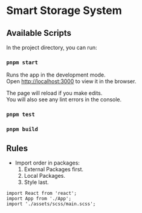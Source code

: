 # Smart Storage System

## Available Scripts

In the project directory, you can run:

### `pnpm start`

Runs the app in the development mode.\
Open [http://localhost:3000](http://localhost:3000) to view it in the browser.

The page will reload if you make edits.\
You will also see any lint errors in the console.

### `pnpm test`

### `pnpm build`

## Rules

- Import order in packages: 
  1. External Packages first.
  2. Local Packages.
  3. Style last.
```
import React from 'react';
import App from './App';
import './assets/scss/main.scss';
```